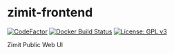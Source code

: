 # zimit-frontend

[![CodeFactor](https://www.codefactor.io/repository/github/openzim/zimit-frontend/badge)](https://www.codefactor.io/repository/github/openzim/zimit-frontend)
[![Docker Build Status](https://img.shields.io/docker/build/openzim/zimit-ui)](https://hub.docker.com/r/openzim/zimit-ui)
[![License: GPL v3](https://img.shields.io/badge/License-GPLv3-blue.svg)](https://www.gnu.org/licenses/gpl-3.0)

Zimit Public Web UI
